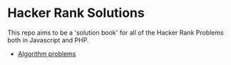 # Hacker Rank Solutions

This repo aims to be a 'solution book' for all of the Hacker Rank Problems both in Javascript and PHP.

- [Algorithm problems](https://www.hackerrank.com/domains/algorithms)
